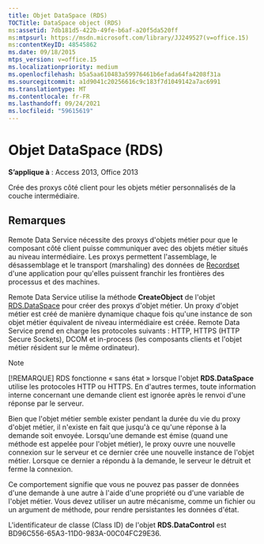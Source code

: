 ```yaml
---
title: Objet DataSpace (RDS)
TOCTitle: DataSpace object (RDS)
ms:assetid: 7db181d5-422b-49fe-b6af-a20f5da520ff
ms:mtpsurl: https://msdn.microsoft.com/library/JJ249527(v=office.15)
ms:contentKeyID: 48545862
ms.date: 09/18/2015
mtps_version: v=office.15
ms.localizationpriority: medium
ms.openlocfilehash: b5a5aa610483a59976461b6efada64fa4208f31a
ms.sourcegitcommit: a1d9041c20256616c9c183f7d1049142a7ac6991
ms.translationtype: MT
ms.contentlocale: fr-FR
ms.lasthandoff: 09/24/2021
ms.locfileid: "59615619"
---
```

# <a name="dataspace-object-rds"></a>Objet DataSpace (RDS)

**S’applique à** : Access 2013, Office 2013

Crée des proxys côté client pour les objets métier personnalisés de la couche intermédiaire.

## <a name="remarks"></a>Remarques

Remote Data Service nécessite des proxys d'objets métier pour que le composant côté client puisse communiquer avec des objets métier situés au niveau intermédiaire. Les proxys permettent l'assemblage, le désassemblage et le transport (marshaling) des données de [Recordset](recordset-object-ado.md) d'une application pour qu'elles puissent franchir les frontières des processus et des machines.

Remote Data Service utilise la méthode **CreateObject** de l'objet [RDS.DataSpace](createobject-method-rds.md) pour créer des proxys d'objet métier. Un proxy d'objet métier est créé de manière dynamique chaque fois qu'une instance de son objet métier équivalent de niveau intermédiaire est créée. Remote Data Service prend en charge les protocoles suivants : HTTP, HTTPS (HTTP Secure Sockets), DCOM et in-process (les composants clients et l'objet métier résident sur le même ordinateur).

> [!NOTE]
> [!REMARQUE] RDS fonctionne « sans état » lorsque l'objet **RDS.DataSpace** utilise les protocoles HTTP ou HTTPS. En d'autres termes, toute information interne concernant une demande client est ignorée après le renvoi d'une réponse par le serveur.

Bien que l'objet métier semble exister pendant la durée du vie du proxy d'objet métier, il n'existe en fait que jusqu'à ce qu'une réponse à la demande soit envoyée. Lorsqu'une demande est émise (quand une méthode est appelée pour l'objet métier), le proxy ouvre une nouvelle connexion sur le serveur et ce dernier crée une nouvelle instance de l'objet métier. Lorsque ce dernier a répondu à la demande, le serveur le détruit et ferme la connexion.

Ce comportement signifie que vous ne pouvez pas passer de données d'une demande à une autre à l'aide d'une propriété ou d'une variable de l'objet métier. Vous devez utiliser un autre mécanisme, comme un fichier ou un argument de méthode, pour rendre persistantes les données d'état.

L'identificateur de classe (Class ID) de l'objet **RDS.DataControl** est BD96C556-65A3-11D0-983A-00C04FC29E36.

